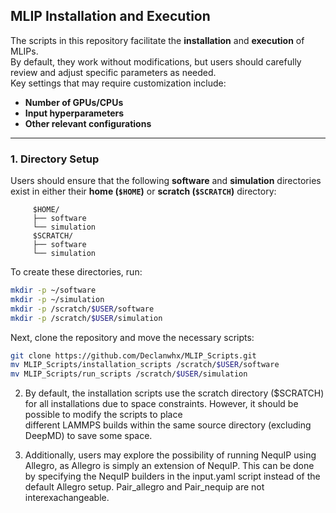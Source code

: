 ## MLIP Installation and Execution

The scripts in this repository facilitate the **installation** and **execution** of MLIPs.  
By default, they work without modifications, but users should carefully review and adjust specific parameters as needed.  
Key settings that may require customization include:  
- **Number of GPUs/CPUs**  
- **Input hyperparameters**  
- **Other relevant configurations**  

---

### 1. Directory Setup  

Users should ensure that the following **software** and **simulation** directories exist in either their **home (`$HOME`)** or **scratch (`$SCRATCH`)** directory:
```
	 $HOME/
	 ├── software
	 └── simulation
	 $SCRATCH/
	 ├── software
	 └── simulation
```

To create these directories, run:
```bash
mkdir -p ~/software
mkdir -p ~/simulation
mkdir -p /scratch/$USER/software
mkdir -p /scratch/$USER/simulation
```
Next, clone the repository and move the necessary scripts:
```bash
git clone https://github.com/Declanwhx/MLIP_Scripts.git
mv MLIP_Scripts/installation_scripts /scratch/$USER/software
mv MLIP_Scripts/run_scripts /scratch/$USER/simulation
```

2. By default, the installation scripts use the scratch directory ($SCRATCH) for all installations due to space constraints. However, it should be possible to modify the scripts to place 	 
   different LAMMPS builds within the same source directory (excluding DeepMD) to save some space.

3. Additionally, users may explore the possibility of running NequIP using Allegro, as Allegro is simply an extension of NequIP. This can be done by specifying the NequIP builders in the 
   input.yaml script instead of the default Allegro setup. Pair_allegro and Pair_nequip are not interexachangeable.
